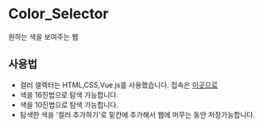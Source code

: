 # Color_Selector
원하는 색을 보여주는 웹

## 사용법
* 컬러 셀렉터는 HTML,CSS,Vue.js를 사용했습니다. 접속은 [이곳으로](http://kpk0416.dothome.co.kr/color_selector)
* 색을 16진법으로 탐색 가능합니다.
* 색을 10진법으로 탐색 가능합니다.
* 탐색한 색을 '컬러 추가하기'로 밑칸에 추가해서 웹에 머무는 동안 저장가능합니다.
